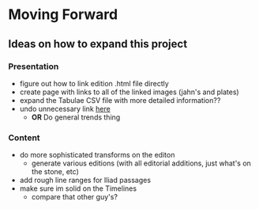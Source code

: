 # Moving Forward

## Ideas on how to expand this project

### Presentation
- figure out how to link edition .html file directly
- create page with links to all of the linked images (jahn's and plates)
- expand the Tabulae CSV file with more detailed information??
- undo unnecessary link [here](https://brclar15.github.io/tabulaCapitolina/analysisPage.html)
  - **OR** Do general trends thing


### Content 
- do more sophisticated transforms on the editon
  - generate various editions (with all editorial additions, just what's on the stone, etc)
- add rough line ranges for Iliad passages
- make sure im solid on the Timelines 
  - compare that other guy's?
